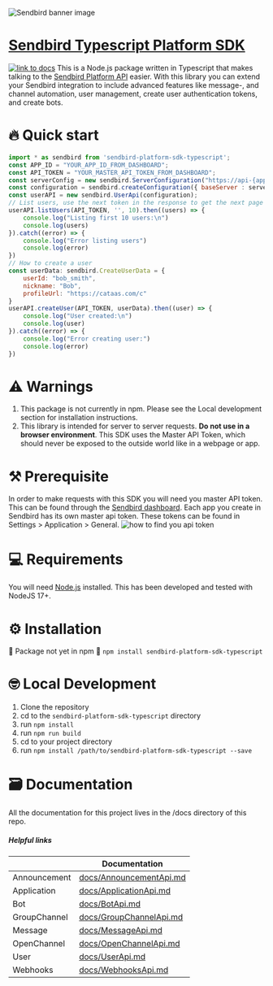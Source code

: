 ![Sendbird banner image](http://ww1.prweb.com/prfiles/2021/09/14/18371217/Sendbird_Logo_RGB_lg.png)

# [Sendbird Typescript Platform SDK](https://sendbird.com/docs/chat/v3/platform-api/getting-started/prepare-to-use-api)

[![link to docs](https://img.shields.io/badge/SDK-docs-green)](/docs)
This is a Node.js package written in Typescript  that makes talking to the [Sendbird Platform API](https://sendbird.com/docs/chat/v3/platform-api/getting-started/prepare-to-use-api) easier.
With this library you can extend your Sendbird integration to include advanced features like message-, and channel automation, user management, create user authentication tokens, and create bots.

# 🔥 Quick start

```javascript  
import * as sendbird from 'sendbird-platform-sdk-typescript';
const APP_ID = "YOUR_APP_ID_FROM_DASHBOARD";
const API_TOKEN = "YOUR_MASTER_API_TOKEN_FROM_DASHBOARD";
const serverConfig = new sendbird.ServerConfiguration("https://api-{app_id}.sendbird.com", { "app_id": APP_ID })
const configuration = sendbird.createConfiguration({ baseServer : serverConfig });
const userAPI = new sendbird.UserApi(configuration);
// List users, use the next token in the response to get the next page of users in subsequent requests
userAPI.listUsers(API_TOKEN, '', 10).then((users) => {
    console.log("Listing first 10 users:\n")
    console.log(users)
}).catch((error) => {
    console.log("Error listing users")
    console.log(error)
})
// How to create a user
const userData: sendbird.CreateUserData = {
    userId: "bob_smith",
    nickname: "Bob",
    profileUrl: "https://cataas.com/c"
}
userAPI.createUser(API_TOKEN, userData).then((user) => {
    console.log("User created:\n")
    console.log(user)
}).catch((error) => {
    console.log("Error creating user:")
    console.log(error)
})
```

# ⚠️ Warnings

 1. This package is not currently in npm. Please see  the Local development section for installation instructions.
 2. This library is intended for server to server requests. **Do not use in a browser environment**. This SDK uses the Master API Token, which should never be exposed to the outside world like in a webpage or app.

# ⚒️ Prerequisite

In order to make requests with this SDK you will need you master API token. This can be found through the [Sendbird dashboard](https://dashboard.sendbird.com/).  Each app you create in Sendbird has its own master api token. These tokens can be found in Settings > Application > General.
![how to find you api token](https://i.imgur.com/0YMKtpX.png)

# 💻 Requirements

You will need [Node.js](https://nodejs.org/en/download/) installed. This has been developed and tested with NodeJS 17+.

# ⚙️ Installation

🚨 Package not yet in npm 🚨
```npm install sendbird-platform-sdk-typescript```

# 🤓 Local Development

 1. Clone the repository
 2. cd to the `sendbird-platform-sdk-typescript` directory
 3. run `npm install`
 4. run `npm run build`
 5. cd to your project directory
 6. run `npm install /path/to/sendbird-platform-sdk-typescript --save`


# 🗃️ Documentation 
All the documentation for this project lives in the /docs directory of this repo. 

##### Helpful links

|       | Documentation |
| ----------- | ----------- |
| Announcement   | [docs/AnnouncementApi.md](AnnouncementApi.md)|
| Application | [docs/ApplicationApi.md](ApplicationApi.md)  |
| Bot | [docs/BotApi.md](BotApi.md)  |
| GroupChannel | [docs/GroupChannelApi.md](GroupChannelApi.md)  |
| Message | [docs/MessageApi.md](MessageApi.md)  |
| OpenChannel | [docs/OpenChannelApi.md ](OpenChannelApi.md)  |
| User | [docs/UserApi.md](UserApi.md)  |
| Webhooks | [docs/WebhooksApi.md](WebhooksApi.md)  |


